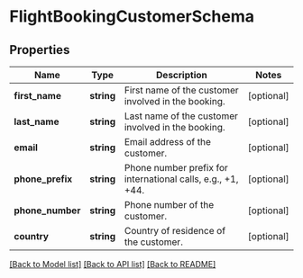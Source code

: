 # FlightBookingCustomerSchema

## Properties
Name | Type | Description | Notes
------------ | ------------- | ------------- | -------------
**first_name** | **string** | First name of the customer involved in the booking. | [optional] 
**last_name** | **string** | Last name of the customer involved in the booking. | [optional] 
**email** | **string** | Email address of the customer. | [optional] 
**phone_prefix** | **string** | Phone number prefix for international calls, e.g., +1, +44. | [optional] 
**phone_number** | **string** | Phone number of the customer. | [optional] 
**country** | **string** | Country of residence of the customer. | [optional] 

[[Back to Model list]](../../README.md#documentation-for-models) [[Back to API list]](../../README.md#documentation-for-api-endpoints) [[Back to README]](../../README.md)

